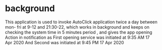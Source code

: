 # background
This application is used to invoke AutoClick application twice a day between mon- fri at 9-12 and 21:30-22, 
which works in background and keeps on checking the system time in 5 minutes period , and gives the app opening Action in 
notification as First opening service was initiated at 9:35 AM 17 Apr 2020 And Second  was initiated at 9:45 PM 17 Apr 2020
